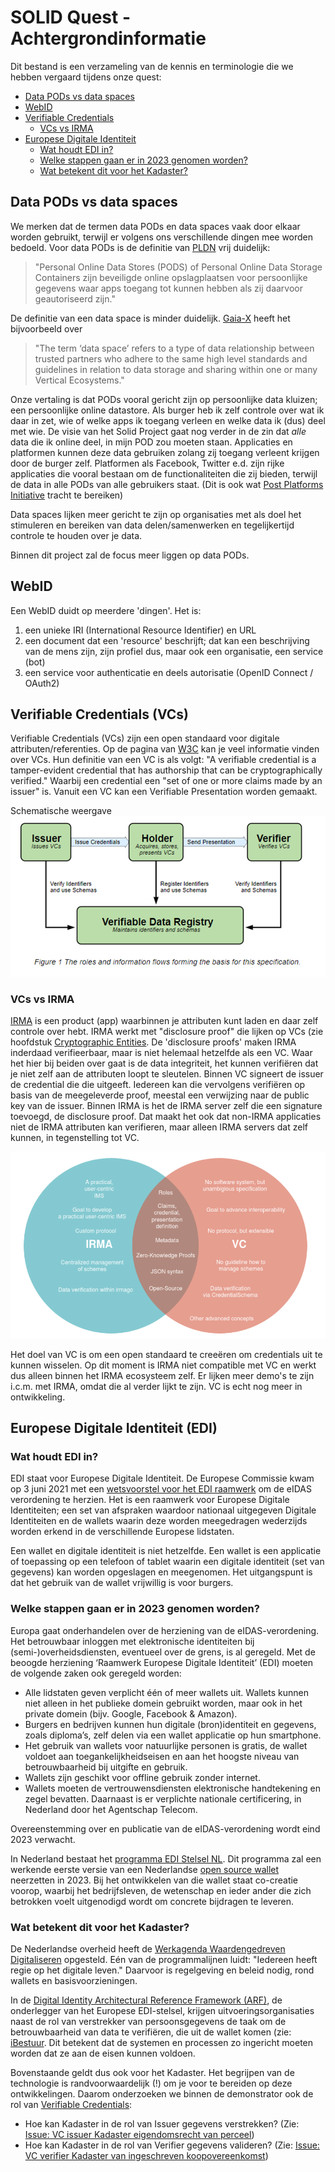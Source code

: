 # SOLID Quest - Achtergrondinformatie

Dit bestand is een verzameling van de kennis en terminologie die we hebben vergaard tijdens onze quest:
- [Data PODs vs data spaces](#data-pods-vs-data-spaces)
- [WebID](#webid)
- [Verifiable Credentials](#verifiable-credentials-vcs)
  - [VCs vs IRMA](#vcs-vs-irma)
- [Europese Digitale Identiteit](#europese-digitale-identiteit-edi) 
  - [Wat houdt EDI in?](#wat-houdt-edi-in)
  - [Welke stappen gaan er in 2023 genomen worden?](#welke-stappen-gaan-er-in-2023-genomen-worden)
  - [Wat betekent dit voor het Kadaster?](#wat-betekent-dit-voor-het-kadaster)

## Data PODs vs data spaces

We merken dat de termen data PODs en data spaces vaak door elkaar worden gebruikt, terwijl er volgens ons verschillende dingen mee worden bedoeld. Voor data PODs is de definitie van [PLDN](https://www.pldn.nl/wiki/PODS) vrij duidelijk:

> "Personal Online Data Stores (PODS) of Personal Online Data Storage Containers zijn beveiligde online opslagplaatsen voor persoonlijke gegevens waar apps toegang tot kunnen hebben als zij daarvoor geautoriseerd zijn."

De definitie van een data space is minder duidelijk. [Gaia-X](https://gaia-x.eu/what-is-gaia-x/core-elements/data-spaces/) heeft het bijvoorbeeld over 

> "The term ‘data space’ refers to a type of data relationship between trusted partners who adhere to the same high level standards and guidelines in relation to data storage and sharing within one or many Vertical Ecosystems." 

Onze vertaling is dat PODs vooral gericht zijn op persoonlijke data kluizen; een persoonlijke online datastore. Als burger heb ik zelf controle over wat ik daar in zet, wie of welke apps ik toegang verleen en welke data ik (dus) deel met wie. De visie van het Solid Project gaat nog verder in de zin dat _alle_ data die ik online deel, in mijn POD zou moeten staan. Applicaties en platformen kunnen deze data gebruiken zolang zij toegang verleent krijgen door de burger zelf. Platformen als Facebook, Twitter e.d. zijn rijke applicaties die vooral bestaan om de functionaliteiten die zij bieden, terwijl de data in alle PODs van alle gebruikers staat. (Dit is ook wat [Post Platforms Initiative](https://postplatforms.org/#concept) tracht te bereiken)

Data spaces lijken meer gericht te zijn op organisaties met als doel het stimuleren en bereiken van data delen/samenwerken en tegelijkertijd controle te houden over je data.

Binnen dit project zal de focus meer liggen op data PODs.

## WebID

Een WebID duidt op meerdere 'dingen'. Het is:

1. een unieke IRI (International Resource Identifier) en URL
1. een document dat een 'resource' beschrijft; dat kan een beschrijving van de mens zijn, zijn profiel dus, maar ook een organisatie, een service (bot)
1. een service voor authenticatie en deels autorisatie (OpenID Connect / OAuth2)

## Verifiable Credentials (VCs)

Verifiable Credentials (VCs) zijn een open standaard voor digitale attributen/referenties. Op de pagina van [W3C](https://www.w3.org/TR/vc-data-model/) kan je veel informatie vinden over VCs. Hun definitie van een VC is als volgt: "A verifiable credential is a tamper-evident credential that has authorship that can be cryptographically verified." Waarbij een credential een "set of one or more claims made by an issuer" is. Vanuit een VC kan een Verifiable Presentation worden gemaakt. 

Schematische weergave
![VC](images/VC.png)

### VCs vs IRMA

[IRMA](https://irma.app/) is een product (app) waarbinnen je attributen kunt laden en daar zelf controle over hebt. IRMA werkt met "disclosure proof" die lijken op VCs (zie hoofdstuk [Cryptographic Entities](https://irma.app/docs/overview/#cryptographic-entities). De 'disclosure proofs' maken IRMA inderdaad verifieerbaar, maar is niet helemaal hetzelfde als een VC. Waar het hier bij beiden over gaat is de data integriteit, het kunnen verifiëren dat je niet zelf aan de attributen loopt te sleutelen. Binnen VC signeert de issuer de credential die die uitgeeft. Iedereen kan die vervolgens verifiëren op basis van de meegeleverde proof, meestal een verwijzing naar de public key van de issuer. Binnen IRMA is het de IRMA server zelf die een signature toevoegd, de disclosure proof. Dat maakt het ook dat non-IRMA applicaties niet de IRMA attributen kan verifieren, maar alleen IRMA servers dat zelf kunnen, in tegenstelling tot VC. 

![VC_IRMA](images/VC_IRMA.png)

Het doel van VC is om een open standaard te creeëren om credentials uit te kunnen wisselen. Op dit moment is IRMA niet compatible met VC en werkt dus alleen binnen het IRMA ecosysteem zelf. Er lijken meer demo's te zijn i.c.m. met IRMA, omdat die al verder lijkt te zijn. VC is echt nog meer in ontwikkeling.

## Europese Digitale Identiteit (EDI)
### Wat houdt EDI in?
EDI staat voor Europese Digitale Identiteit. De Europese Commissie kwam op 3 juni 2021 met een [wetsvoorstel voor het EDI raamwerk](https://eur-lex.europa.eu/legal-content/EN/TXT/HTML/?uri=CELEX:52021PC0281&from=EN) om de eIDAS verordening te herzien. Het is een raamwerk voor Europese Digitale Identiteiten; een set van afspraken waardoor nationaal uitgegeven Digitale Identiteiten en de wallets waarin deze worden meegedragen wederzijds worden erkend in de verschillende Europese lidstaten.

Een wallet en digitale identiteit is niet hetzelfde. Een wallet is een applicatie of toepassing op een telefoon of tablet waarin een digitale identiteit (set van gegevens) kan worden opgeslagen en meegenomen. Het uitgangspunt is dat het gebruik van de wallet vrijwillig is voor burgers. 

### Welke stappen gaan er in 2023 genomen worden?
Europa gaat onderhandelen over de herziening van de eIDAS-verordening. Het betrouwbaar inloggen met elektronische identiteiten bij (semi-)overheidsdiensten, eventueel over de grens, is al geregeld.  Met de beoogde herziening ‘Raamwerk Europese Digitale Identiteit’ (EDI) moeten de volgende zaken ook geregeld worden:
-	Alle lidstaten geven verplicht één of meer wallets uit. Wallets kunnen niet alleen in het publieke domein gebruikt worden, maar ook in het private domein (bijv. Google, Facebook & Amazon).
-	Burgers en bedrijven kunnen hun digitale (bron)identiteit en gegevens, zoals diploma’s, zelf delen via een wallet applicatie op hun smartphone.
-	Het gebruik van wallets voor natuurlijke personen is gratis, de wallet voldoet aan toegankelijkheidseisen en aan het hoogste niveau van betrouwbaarheid bij uitgifte en gebruik.
-	Wallets zijn geschikt voor offline gebruik zonder internet.
-	Wallets moeten de vertrouwensdiensten elektronische handtekening en zegel bevatten. Daarnaast is er verplichte nationale certificering, in Nederland door het Agentschap Telecom.

Overeenstemming over en publicatie van de eIDAS-verordening wordt eind 2023 verwacht.

In Nederland bestaat het [programma EDI Stelsel NL](https://edi.pleio.nl/). Dit programma zal een werkende eerste versie van een Nederlandse [open source wallet](https://github.com/MinBZK/nl-wallet-demo-app) neerzetten in 2023. Bij het ontwikkelen van die wallet staat co-creatie voorop, waarbij het bedrijfsleven, de wetenschap en ieder ander die zich betrokken voelt uitgenodigd wordt om concrete bijdragen te leveren.
	
### Wat betekent dit voor het Kadaster?
De Nederlandse overheid heeft de [Werkagenda Waardengedreven Digitaliseren](https://www.digitaleoverheid.nl/kabinetsbeleid-digitalisering/werkagenda/) opgesteld. Eén van de programmalijnen luidt: "Iedereen heeft regie op het digitale leven." Daarvoor is regelgeving en beleid nodig, rond wallets en basisvoorzieningen.  

In de [Digital Identity Architectural Reference Framework (ARF)](https://futurium.ec.europa.eu/sites/default/files/2022-02/Outline%20final.pdf), de onderlegger van het Europese EDI-stelsel, krijgen uitvoeringsorganisaties naast de rol van verstrekker van persoonsgegevens de taak om de betrouwbaarheid van data te verifiëren, die uit de wallet komen (zie: [iBestuur](https://ibestuur.nl/partner-live-event/herziene-eidas-grote-impact-op-uitvoeringsorganisaties). Dit betekent dat de systemen en processen zo ingericht moeten worden dat ze aan de eisen kunnen voldoen.

Bovenstaande geldt dus ook voor het Kadaster. Het begrijpen van de technologie is randvoorwaardelijk (!) om je voor te bereiden op deze ontwikkelingen. Daarom onderzoeken we binnen de demonstrator ook de rol van [Verifiable Credentials](#verifiable-credentials-vcs):
-	Hoe kan Kadaster in de rol van Issuer gegevens verstrekken? (Zie: [Issue: VC issuer Kadaster eigendomsrecht van perceel](https://github.com/kadaster-labs/solid-quest/issues/34))
-	Hoe kan Kadaster in de rol van Verifier gegevens valideren? (Zie: [Issue: VC verifier Kadaster van ingeschreven koopovereenkomst](https://github.com/kadaster-labs/solid-quest/issues/36))

